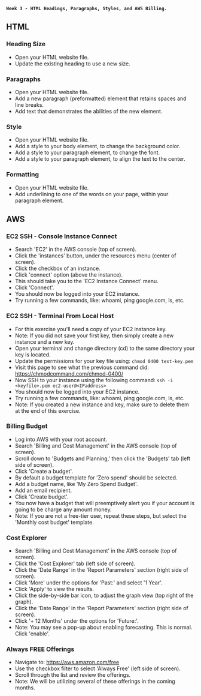 **`Week 3 - HTML Headings, Paragraphs, Styles, and AWS Billing.`**

## HTML

### Heading Size
- Open your HTML website file.
- Update the existing heading to use a new size.

### Paragraphs
- Open your HTML website file.
- Add a new paragraph (preformatted) element that retains spaces and line breaks.
- Add text that demonstrates the abilities of the new element.

### Style
- Open your HTML website file.
- Add a style to your body element, to change the background color.
- Add a style to your paragraph element, to change the font.
- Add a style to your paragraph element, to align the text to the center.

### Formatting
- Open your HTML website file.
- Add underlining to one of the words on your page, within your paragraph element.


## AWS

### EC2 SSH - Console Instance Connect
- Search 'EC2' in the AWS console (top of screen).
- Click the 'instances' button, under the resources menu (center of screen).
- Click the checkbox of an instance.
- Click 'connect' option (above the instance).
- This should take you to the 'EC2 Instance Connect' menu.
- Click 'Connect'.
- You should now be logged into your EC2 instance.
- Try running a few commands, like: whoami, ping google.com, ls, etc.

### EC2 SSH - Terminal From Local Host
- For this exercise you'll need a copy of your EC2 instance key.
- Note: If you did not save your first key, then simply create a new instance and a new key.
- Open your terminal and change directory (cd) to the same directory your key is located.
- Update the permissions for your key file using: `chmod 0400 test-key.pem`
- Visit this page to see what the previous command did: https://chmodcommand.com/chmod-0400/
- Now SSH to your instance using the following command: `ssh -i <keyfile>.pem ec2-user@<IPaddress>`
- You should now be logged into your EC2 instance.
- Try running a few commands, like: whoami, ping google.com, ls, etc.
- Note: If you created a new instance and key, make sure to delete them at the end of this exercise.

### Billing Budget
- Log into AWS with your root account.
- Search 'Billing and Cost Management' in the AWS console (top of screen).
- Scroll down to 'Budgets and Planning,' then click the 'Budgets' tab (left side of screen).
- Click 'Create a budget'.
- By default a budget template for 'Zero spend' should be selected.
- Add a budget name, like 'My Zero Spend Budget'.
- Add an email recipient.
- Click 'Create budget'.
- You now have a budget that will preemptively alert you if your account is going to be charge any amount money.
- Note: If you are not a free-tier user, repeat these steps, but select the 'Monthly cost budget' template.

### Cost Explorer
- Search 'Billing and Cost Management' in the AWS console (top of screen).
- Click the 'Cost Explorer' tab (left side of screen).
- Click the 'Date Range' in the 'Report Parameters' section (right side of screen).
- Click 'More' under the options for 'Past:' and select '1 Year'.
- Click 'Apply' to view the results.
- Click the side-by-side bar icon, to adjust the graph view (top right of the graph).
- Click the 'Date Range' in the 'Report Parameters' section (right side of screen).
- Click '+ 12 Months' under the options for 'Future:'.
- Note: You may see a pop-up about enabling forecasting. This is normal. Click 'enable'.

### Always FREE Offerings
- Navigate to: https://aws.amazon.com/free
- Use the checkbox filter to select 'Always Free' (left side of screen).
- Scroll through the list and review the offerings.
- Note: We will be utilizing several of these offerings in the coming months.
